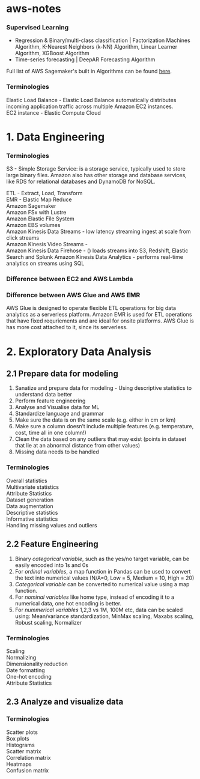 # aws-notes

### Supervised Learning 
* Regression & Binary/multi-class classification | Factorization Machines Algorithm, K-Nearest Neighbors (k-NN) Algorithm, Linear Learner Algorithm, XGBoost Algorithm   
* Time-series forecasting | DeepAR Forecasting Algorithm   

Full list of AWS Sagemaker's built in Algorithms can be found [here](https://docs.aws.amazon.com/sagemaker/latest/dg/algos.html). 

### Terminologies     
Elastic Load Balance - Elastic Load Balance automatically distributes incoming application traffic across multiple Amazon EC2 instances.   
EC2 instance - Elastic Compute Cloud    

# 1. Data Engineering

### Terminologies     
S3 - Simple Storage Service: is a storage service, typically used to store large binary files. Amazon also has other storage and database services, like RDS for relational databases and DynamoDB for NoSQL.     

ETL - Extract, Load, Transform  
EMR - Elastic Map Reduce    
Amazon Sagemaker    
Amazon FSx with Lustre       
Amazon Elastic File System   
Amazon EBS volumes   
Amazon Kinesis Data Streams  - low latency streaming ingest at scale from click streams    
Amazon Kinesis Video Streams -  
Amazon Kinesis Data Firehose -  () loads streams into S3, Redshift, Elastic Search and Splunk 
Amazon Kinesis Data Analytics - performs real-time analytics on streams using SQL  

### Difference between EC2 and AWS Lambda    

### Difference between AWS Glue and AWS EMR    
AWS Glue is designed to operate flexible ETL operations for big data analytics as a serverless platform. Amazon EMR is used for ETL operations that have fixed requriements and are ideal for onsite platforms. AWS Glue is has more cost attached to it, since its serverless.    


# 2. Exploratory Data Analysis   
## 2.1 Prepare data for modeling
1. Sanatize and prepare data for modeling - Using descriptive statistics to understand data better   
2. Perform feature engineering   
3. Analyse and Visualise data for ML   
4. Standardize language and grammar   
5. Make sure the data is on the same scale (e.g. either in cm or km)   
6. Make sure a column doesn’t include multiple features (e.g. temperature, cost, time all in one column!)   
7. Clean the data based on any outliers that may exist (points in dataset that lie at an abnormal distance from other values)   
8. Missing data needs to be handled   

### Terminologies    
Overall statistics  
Multivariate statistics      
Attribute Statistics     
Dataset generation   
Data augmentation   
Descriptive statistics   
Informative statistics   
Handling missing values and outliers   


## 2.2 Feature Engineering
1. Binary *categorical variable*, such as the yes/no target variable, can be easily encoded into 1s and 0s   
2. For *ordinal variables*, a map function in Pandas can be used to convert the text into numerical values (N/A=0, Low = 5, Medium = 10, High = 20)   
3. *Categorical variable* can be converted to numerical value using a map function.    
4. For *nominal variables* like home type, instead of encoding it to a numerical data, one hot encoding is better.    
5. For *nummerical variables* 1,2,3 vs 1M, 100M etc, data can be scaled using: Mean/variance standardization, MinMax scaling, Maxabs scaling, Robust scaling, Normalizer   

### Terminologies    
Scaling   
Normalizing   
Dimensionality reduction      
Date formatting      
One-hot encoding      
Attribute Statistics    

## 2.3 Analyze and visualize data    

### Terminologies   
Scatter plots      
Box plots      
Histograms      
Scatter matrix      
Correlation matrix      
Heatmaps      
Confusion matrix      


